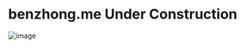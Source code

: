 # benzhong.me Under Construction 
![image](https://user-images.githubusercontent.com/97631450/221776649-133ad6de-96af-4301-a794-398001a4d818.png)

